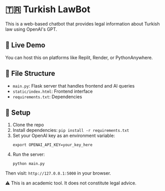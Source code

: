 # 🇹🇷 Turkish LawBot

This is a web-based chatbot that provides legal information about Turkish law using OpenAI's GPT.

## 🚀 Live Demo

You can host this on platforms like Replit, Render, or PythonAnywhere.

## 📁 File Structure

- `main.py`: Flask server that handles frontend and AI queries
- `static/index.html`: Frontend interface
- `requirements.txt`: Dependencies

## 🔐 Setup

1. Clone the repo
2. Install dependencies: `pip install -r requirements.txt`
3. Set your OpenAI key as an environment variable:
   ```
   export OPENAI_API_KEY=your_key_here
   ```
4. Run the server:
   ```
   python main.py
   ```

Then visit: `http://127.0.0.1:5000` in your browser.

⚠️ This is an academic tool. It does not constitute legal advice.
